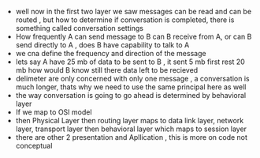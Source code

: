 - well now in the first two layer we saw messages can be read and can be routed , but how to determine if conversation is completed, there is something called conversation settings
- How frequently A can send message to B can B receive from A, or can B send directly to A , does B have capability to talk to A
- we cna define the frequency and direction of the message
- lets say A have 25 mb of data to be sent to B , it sent 5 mb first rest 20 mb how would B know still there data left to be recieved
- delimeter are only concerned with only one message , a conversation is much longer, thats why we need to use the same principal here as well
- the way conversation is going to go ahead is determined by behavioral layer
- If we map to OSI model
- then Physical Layer then routing layer maps to data link layer, network layer, transport layer then behavioral layer which maps to session layer
- there are other 2 presentation and Apllication , this is more on code not conceptual
